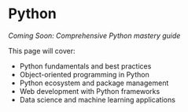# Python

*Coming Soon: Comprehensive Python mastery guide*

This page will cover:
- Python fundamentals and best practices
- Object-oriented programming in Python
- Python ecosystem and package management
- Web development with Python frameworks
- Data science and machine learning applications